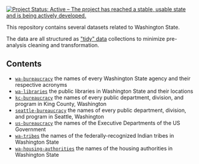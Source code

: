 
[![Project Status: Active – The project has reached a stable, usable state and is being actively developed.](http://www.repostatus.org/badges/latest/active.svg)](http://www.repostatus.org/#active)

This repository contains several datasets related to Washington State.

The data are all structured as ["tidy" data](http://vita.had.co.nz/papers/tidy-data.html) collections to minimize pre-analysis cleaning and transformation.

Contents
--------

-   [`wa-bureaucracy`](https://github.com/tiernanmartin/datasets/tree/master/wa-bureaucracy) the names of every Washington State agency and their respective acronyms
-   [`wa-libraries`](https://github.com/tiernanmartin/datasets/tree/master/wa-libraries) the public libraries in Washington State and their locations
-   [`kc-bureaucracy`](https://github.com/tiernanmartin/datasets/tree/master/king-county-bureaucracy) the names of every public department, division, and program in King County, Washington
-   [`seattle-bureaucracy`](https://github.com/tiernanmartin/datasets/tree/master/seattle-bureaucracy) the names of every public department, division, and program in Seattle, Washington
-   [`us-bureaucracy`](https://github.com/tiernanmartin/datasets/tree/master/us-bureaucracy) the names of the Executive Departments of the US Government
-   [`wa-tribes`](https://github.com/tiernanmartin/datasets/tree/master/wa-tribes) the names of the federally-recognized Indian tribes in Washington State
-   [`wa-housing-authorities`](https://github.com/tiernanmartin/datasets/tree/master/wa-housing-authorities) the names of the housing authorities in Washington State
